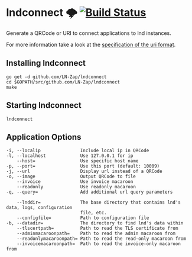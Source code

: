 # lndconnect 🌩 [![Build Status](https://travis-ci.com/LN-Zap/lndconnect.svg?branch=master)](https://travis-ci.com/LN-Zap/lndconnect)

Generate a QRCode or URI to connect applications to lnd instances.

For more information take a look at the [specification of the uri format](lnd_connect_uri.md).

## Installing lndconnect

```
go get -d github.com/LN-Zap/lndconnect
cd $GOPATH/src/github.com/LN-Zap/lndconnect
make
```

## Starting lndconnect

```
lndconnect
```

## Application Options

```
-i, --localip               Include local ip in QRCode
-l, --localhost             Use 127.0.0.1 for ip
    --host=                 Use specific host name
-p, --port=                 Use this port (default: 10009)
-j, --url                   Display url instead of a QRCode
-o, --image                 Output QRCode to file
    --invoice               Use invoice macaroon
    --readonly              Use readonly macaroon
-q, --query=                Add additional url query parameters

    --lnddir=               The base directory that contains lnd's data, logs, configuration
                            file, etc.
    --configfile=           Path to configuration file
-b, --datadir=              The directory to find lnd's data within
    --tlscertpath=          Path to read the TLS certificate from
    --adminmacaroonpath=    Path to read the admin macaroon from
    --readonlymacaroonpath= Path to read the read-only macaroon from
    --invoicemacaroonpath=  Path to read the invoice-only macaroon from
```
